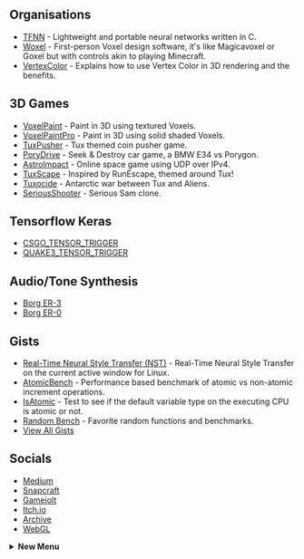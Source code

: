 ## Organisations
* [TFNN](https://github.com/TFNN) - Lightweight and portable neural networks written in C.
* [Woxel](https://github.com/woxels) - First-person Voxel design software, it's like Magicavoxel or Goxel but with controls akin to playing Minecraft.
* [VertexColor](https://github.com/VertexColor) - Explains how to use Vertex Color in 3D rendering and the benefits.

## 3D Games
* [VoxelPaint](https://github.com/mrbid/VoxelPaint) - Paint in 3D using textured Voxels.
* [VoxelPaintPro](https://github.com/mrbid/VoxelPaintPro) - Paint in 3D using solid shaded Voxels.
* [TuxPusher](https://github.com/mrbid/TuxPusher) - Tux themed coin pusher game.
* [PoryDrive](https://github.com/mrbid/PoryDrive-2.0) - Seek & Destroy car game, a BMW E34 vs Porygon.
* [AstroImpact](https://github.com/mrbid/AstroImpact) - Online space game using UDP over IPv4.
* [TuxScape](https://github.com/mrbid/TuxScape) - Inspired by RunEscape, themed around Tux!
* [Tuxocide](https://github.com/mrbid/Tuxocide) - Antarctic war between Tux and Aliens.
* [SeriousShooter](https://github.com/mrbid/SeriousShooter) - Serious Sam clone.

## Tensorflow Keras
* [CSGO_TENSOR_TRIGGER](https://github.com/mrbid/CSGO_TENSOR_TRIGGER)
* [QUAKE3_TENSOR_TRIGGER](https://github.com/mrbid/QUAKE3_TENSOR_TRIGGER)

## Audio/Tone Synthesis
* [Borg ER-3](https://github.com/mrbid/Borg-ER-3)
* [Borg ER-0](https://github.com/mrbid/Borg-ER-0)

## Gists
* [Real-Time Neural Style Transfer (NST)](https://gist.github.com/mrbid/e400fdd9ceaa8b3d83ba67eecd39cdb7) - Real-Time Neural Style Transfer on the current active window for Linux.
* [AtomicBench](https://gist.github.com/mrbid/a33aa35b4f57ddc6812f351e11bb9349) - Performance based benchmark of atomic vs non-atomic increment operations.
* [IsAtomic](https://gist.github.com/mrbid/3040f54eb6942ed53daa044a9c055dbb) - Test to see if the default variable type on the executing CPU is atomic or not.
* [Random Bench](https://gist.github.com/mrbid/310bebaa9b0b5fb1bc47a3b5c7915231) - Favorite random functions and benchmarks.
* [View All Gists](https://gist.github.com/mrbid)

## Socials
* [Medium](https://james-william-fletcher.medium.com/)
* [Snapcraft](https://snapcraft.io/publisher/voxdsp)
* [Gamejolt](https://gamejolt.com/@mrbid/games)
* [Itch.io](https://pushergames.itch.io/)
* [Archive](https://archive.org/details/@mrbid)
* [WebGL](https://github.com/mrbid/mrbid.github.io/blob/main/README.md)


<details>
  <summary><b>New Menu</b></summary>
  <details>
    <summary><b>Organisations</b></summary>
    <ul>
      <li><a href="https://github.com/TFNN">TFNN</a></li>
      <li><a href="https://github.com/woxels">Woxel</a></li>
      <li><a href="https://github.com/VertexColor">VertexColor</a></li>
    </ul>
  </details>
  <details>
    <summary><b>3D Games</b></summary>
    <ul>
      <li><a href="">aaa</a></li>
    </ul>
  </details>
  <details>
    <summary><b>Tensorflow Keras</b></summary>
    <ul>
      <li><a href="https://github.com/mrbid/CSGO_TENSOR_TRIGGER">CSGO_TENSOR_TRIGGER</a></li>
      <li><a href="https://github.com/mrbid/QUAKE3_TENSOR_TRIGGER">QUAKE3_TENSOR_TRIGGER</a></li>
    </ul>
  </details>
  <details>
    <summary><b>Audio/Tone Synthesis</b></summary>
    <ul>
      <li><a href="https://github.com/mrbid/Borg-ER-3">Borg ER-3</a></li>
      <li><a href="https://github.com/mrbid/Borg-ER-0">Borg ER-0</a></li>
    </ul>
  </details>
  <details>
    <summary><b>Gists</b></summary>
    <ul>
      <li><a href="https://gist.github.com/mrbid/e400fdd9ceaa8b3d83ba67eecd39cdb7">Real-Time Neural Style Transfer (NST)</a></li>
      <li><a href="https://gist.github.com/mrbid/a33aa35b4f57ddc6812f351e11bb9349">AtomicBench</a></li>
      <li><a href="https://gist.github.com/mrbid/3040f54eb6942ed53daa044a9c055dbb">IsAtomic</a></li>
      <li><a href="https://gist.github.com/mrbid/310bebaa9b0b5fb1bc47a3b5c7915231">Random Bench</a></li>
      <li><a href="https://gist.github.com/mrbid">View All Gists</a></li>
    </ul>
  </details>
  <details>
    <summary><b>Socials</b></summary>
    <ul>
      <li><a href="https://james-william-fletcher.medium.com/">Medium</a></li>
      <li><a href="https://snapcraft.io/publisher/voxdsp">Snapcraft</a></li>
      <li><a href="https://gamejolt.com/@mrbid/games">Gamejolt</a></li>
      <li><a href="https://pushergames.itch.io/">Itch.io</a></li>
      <li><a href="https://archive.org/details/@mrbid">Archive</a></li>
      <li><a href="https://github.com/mrbid/mrbid.github.io/blob/main/README.md">WebGL</a></li>
    </ul>
  </details>
</details>
